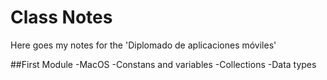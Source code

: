 # Class Notes

Here goes my notes for the 'Diplomado de aplicaciones móviles'

##First Module
-MacOS
-Constans and variables
-Collections
-Data types


